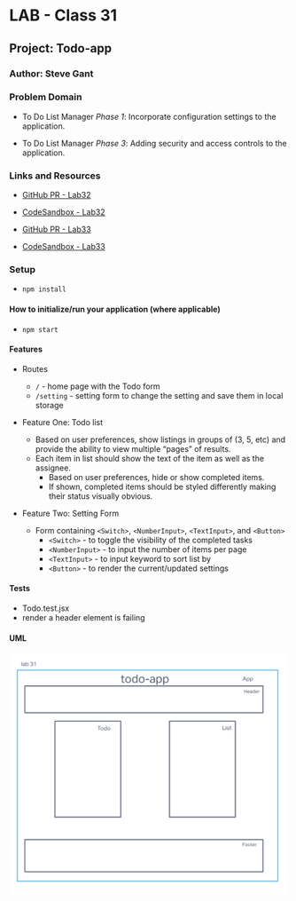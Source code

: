 # LAB - Class 31

## Project: Todo-app

### Author: Steve Gant

### Problem Domain  

- To Do List Manager *Phase 1*: Incorporate configuration settings to the application.

- To Do List Manager *Phase 3*: Adding security and access controls to the application.

### Links and Resources

- [GitHub PR - Lab32](https://github.com/stevengant/todo-app/pull/4) 
- [CodeSandbox - Lab32](https://codesandbox.io/p/github/stevengant/todo-app/context-methods?workspaceId=8be27d1e-468c-4d8f-a4af-75875ccb2c76)

- [GitHub PR - Lab33](https://github.com/stevengant/todo-app/pull/4) 
- [CodeSandbox - Lab33]()

### Setup

- `npm install`

#### How to initialize/run your application (where applicable)

- `npm start`

#### Features

- Routes
  - `/` - home page with the Todo form
  - `/setting` - setting form to change the setting and save them in local storage

- Feature One: Todo list
  - Based on user preferences, show listings in groups of (3, 5, etc) and provide the ability to view multiple “pages” of results.
  - Each item in list should show the text of the item as well as the assignee.
    - Based on user preferences, hide or show completed items.
    - If shown, completed items should be styled differently making their status visually obvious.

- Feature Two: Setting Form
  - Form containing `<Switch>`, `<NumberInput>`, `<TextInput>`, and `<Button>`
    - `<Switch>` - to toggle the visibility of the completed tasks
    - `<NumberInput>` - to input the number of items per page
    - `<TextInput>` - to input keyword to sort list by
    - `<Button>` - to render the current/updated settings

#### Tests

- Todo.test.jsx
- render a header element is failing

#### UML

![Lab31UML](assets/Lab31UML.png)